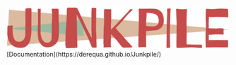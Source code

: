<img src="./junkpile.png" width="600" alt="JunkpileLogo">
[Documentation](https://derequa.github.io/Junkpile/)
